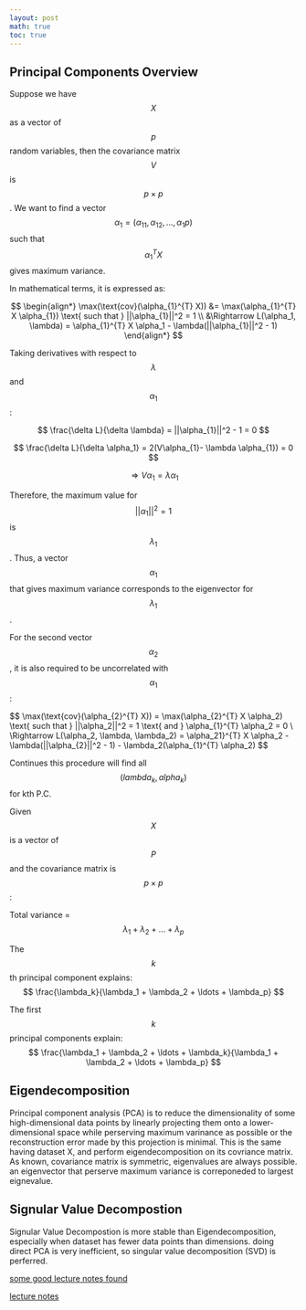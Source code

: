 ```yaml
---
layout: post
math: true
toc: true
---
```


## Principal Components Overview

Suppose we have $$ X $$ as a vector of $$p $$ random variables, then the covariance matrix $$ V$$ is $$ p \times p $$. 
We want to find a vector $$ \alpha_1 = (\alpha_11, \alpha_12, ..., \alpha_1p) $$ such that $$ \alpha_{1}^{T} X $$ gives maximum variance.

In mathematical terms, it is expressed as:

$$
\begin{align*}
\max(\text{cov}(\alpha_{1}^{T} X)) &= \max(\alpha_{1}^{T} X \alpha_{1}) \text{        such that } ||\alpha_{1}||^2 = 1 \\
&\Rightarrow L(\alpha_1, \lambda) = \alpha_{1}^{T} X \alpha_1 - \lambda(||\alpha_{1}||^2 - 1)
\end{align*}
$$

Taking derivatives with respect to $$ \lambda $$ and $$ \alpha_1$$:

$$
\frac{\delta L}{\delta \lambda} = ||\alpha_{1}||^2 - 1 = 0 
$$

$$
\frac{\delta L}{\delta \alpha_1} = 2(V\alpha_{1}- \lambda \alpha_{1}) = 0 
$$

$$
\Rightarrow V\alpha_{1} = \lambda \alpha_{1}
$$

Therefore, the maximum value for $$ ||\alpha_1||^2 = 1 $$ is $$ \lambda_1 $$. 
Thus, a vector $$ \alpha_1 $$ that gives maximum variance corresponds to the eigenvector for $$ \lambda_1 $$.

For the second vector $$ \alpha_2 $$, it is also required to be uncorrelated with $$ \alpha_1 $$:

$$
\max(\text{cov}(\alpha_{2}^{T} X)) = \max(\alpha_{2}^{T} X \alpha_2) \text{        such that } ||\alpha_2||^2 = 1 \text{ and } \alpha_{1}^{T} \alpha_2 = 0 \\
\Rightarrow L(\alpha_2, \lambda, \lambda_2) = \alpha_21}^{T} X \alpha_2 - \lambda(||\alpha_{2}||^2 - 1) - \lambda_2(\alpha_{1}^{T} \alpha_2)
$$

Continues this procedure will find all $$(lambda_k, alpha_k)$$ for kth P.C. 


Given $$ X $$ is a vector of $$ P $$ and the covariance matrix is $$ p \times p $$:

Total variance = $$ \lambda_1 + \lambda_2 + \ldots + \lambda_p $$

The $$ k $$th principal component explains: $$ \frac{\lambda_k}{\lambda_1 + \lambda_2 + \ldots + \lambda_p} $$

The first $$ k $$ principal components explain: $$ \frac{\lambda_1 + \lambda_2 + \ldots + \lambda_k}{\lambda_1 + \lambda_2 + \ldots + \lambda_p} $$

## Eigendecomposition
Principal component analysis (PCA) is to reduce the dimensionality of some high-dimensional data points by linearly projecting 
them onto a lower-dimensional space while perserving maximum varinance as possible or the reconstruction error made by this projection is minimal.
This is the same having dataset X, and perform eigendecomposition on its covriance matrix. As known, covariance matrix is symmetric, 
eigenvalues are always possible. an eigenvector that perserve maximum variance is correponeded to largest eignevalue. 

## Signular Value Decompostion
Signular Value Decompostion is more stable than Eigendecomposition, especially when dataset has fewer data points than dimensions. 
doing direct PCA is very inefficient, so singular value decomposition (SVD) is perferred. 

[some good lecture notes found](https://graphics.stanford.edu/courses/cs233-20-spring/ReferencedPapers/LectureNotes-PCA.pdf)

[lecture notes](https://people.tamu.edu/~sji/classes/PCA.pdf)
